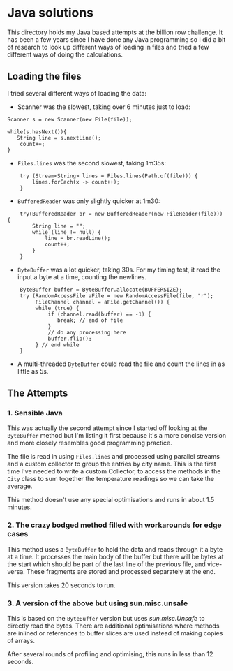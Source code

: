 # Java solutions

This directory holds my Java based attempts at the billion row challenge. It has been a few years since I have
done any Java programming so I did a bit of research to look up different ways of loading in files and tried
a few different ways of doing the calculations.

## Loading the files

I tried several different ways of loading the data:

- Scanner was the slowest, taking over 6 minutes just to load:
```
Scanner s = new Scanner(new File(file));

while(s.hasNext()){
   String line = s.nextLine();
    count++;
}
```
- `Files.lines` was the second slowest, taking 1m35s:
``` 
    try (Stream<String> lines = Files.lines(Path.of(file))) {
        lines.forEach(x -> count++);
    }
```
- `BufferedReader` was only slightly quicker at 1m30:
```
    try(BufferedReader br = new BufferedReader(new FileReader(file))) {
        String line = "";
        while (line != null) {
            line = br.readLine();
            count++;
        }
    }
```
- `ByteBuffer` was a lot quicker, taking 30s. For my timing test, it read the input a byte at a time, counting the newlines.
```
    ByteBuffer buffer = ByteBuffer.allocate(BUFFERSIZE);
    try (RandomAccessFile aFile = new RandomAccessFile(file, "r");
         FileChannel channel = aFile.getChannel()) {
         while (true) {
             if (channel.read(buffer) == -1) {
                break; // end of file
             }
             // do any processing here
             buffer.flip();
         } // end while
    }
```
- A multi-threaded `ByteBuffer` could read the file and count the lines in as little as 5s.

## The Attempts
### 1. Sensible Java
This was actually the second attempt since I started off looking at the
`ByteBuffer` method but I'm listing it first because it's a more concise
version and more closely resembles good programming practice.

The file is read in using `Files.lines` and processed using parallel streams and a
custom collector to group the entries by city name. This is the first time I've needed
to write a custom Collector, to access the methods in the `City` class to sum together
the temperature readings so we can take the average.

This method doesn't use any special optimisations and runs in about 1.5 minutes.

### 2. The crazy bodged method filled with workarounds for edge cases

This method uses a `ByteBuffer` to hold the data and reads through it a byte at a time.
It processes the main body of the buffer but there will be bytes at the start which
should be part of the last line of the previous file, and vice-versa. These fragments are
stored and processed separately at the end.

This version takes 20 seconds to run.

### 3. A version of the above but using sun.misc.unsafe

This is based on the `ByteBuffer` version but uses _sun.misc.Unsafe_ to directly read the bytes.
There are additional optimisations where methods are inlined or references to buffer
slices are used instead of making copies of arrays.

After several rounds of profiling and optimising, this runs in less than 12 seconds.
